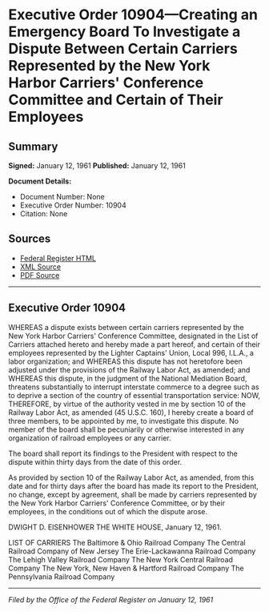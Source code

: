 # Executive Order 10904—Creating an Emergency Board To Investigate a Dispute Between Certain Carriers Represented by the New York Harbor Carriers' Conference Committee and Certain of Their Employees

## Summary

**Signed:** January 12, 1961
**Published:** January 12, 1961

**Document Details:**
- Document Number: None
- Executive Order Number: 10904
- Citation: None

## Sources
- [Federal Register HTML](https://www.presidency.ucsb.edu/documents/executive-order-10904-creating-emergency-board-investigate-dispute-between-certain)
- [XML Source](None)
- [PDF Source](None)

---

## Executive Order 10904

WHEREAS a dispute exists between certain carriers represented by the New York Harbor Carriers' Conference Committee, designated in the List of Carriers attached hereto and hereby made a part hereof, and certain of their employees represented by the Lighter Captains' Union, Local 996, I.L.A., a labor organization; and
WHEREAS this dispute has not heretofore been adjusted under the provisions of the Railway Labor Act, as amended; and
WHEREAS this dispute, in the judgment of the National Mediation Board, threatens substantially to interrupt interstate commerce to a degree such as to deprive a section of the country of essential transportation service:
NOW, THEREFORE, by virtue of the authority vested in me by section 10 of the Railway Labor Act, as amended (45 U.S.C. 160), I hereby create a board of three members, to be appointed by me, to investigate this dispute. No member of the board shall be pecuniarily or otherwise interested in any organization of railroad employees or any carrier.

The board shall report its findings to the President with respect to the dispute within thirty days from the date of this order.

As provided by section 10 of the Railway Labor Act, as amended, from this date and for thirty days after the board has made its report to the President, no change, except by agreement, shall be made by carriers represented by the New York Harbor Carriers' Conference Committee, or by their employees, in the conditions out of which the dispute arose.

DWIGHT D. EISENHOWER
THE WHITE HOUSE,
January 12, 1961.

LIST OF CARRIERS
The Baltimore & Ohio Railroad Company
The Central Railroad Company of New Jersey
The Erie-Lackawanna Railroad Company
The Lehigh Valley Railroad Company
The New York Central Railroad Company
The New York, New Haven & Hartford Railroad Company
The Pennsylvania Railroad Company

---

*Filed by the Office of the Federal Register on January 12, 1961*
